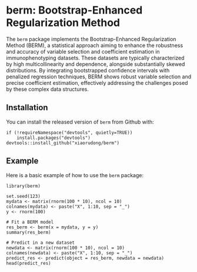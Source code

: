 # berm: Bootstrap-Enhanced Regularization Method

The `berm` package implements the Bootstrap-Enhanced Regularization Method (BERM), a statistical approach aiming to enhance the robustness and accuracy of variable selection and coefficient estimation in immunophenotyping datasets. These datasets are typically characterized by high multicollinearity and dependence, alongside substantially skewed distributions. By integrating bootstrapped confidence intervals with penalized regression techniques, BERM shows robust variable selection and precise coefficient estimation, effectively addressing the challenges posed by these complex data structures.

## Installation

You can install the released version of `berm` from Github with:

```{r}
if (!requireNamespace("devtools", quietly=TRUE))
    install.packages("devtools")
devtools::install_github("xiaorudong/berm")
```
## Example
Here is a basic example of how to use the `berm` package:

```{r}
library(berm)

set.seed(123)
mydata <- matrix(rnorm(100 * 10), ncol = 10)
colnames(mydata) <- paste("X", 1:10, sep = "_")
y <- rnorm(100)

# Fit a BERM model
res_berm <- berm(x = mydata, y = y)
summary(res_berm)

# Predict in a new dataset
newdata <- matrix(rnorm(100 * 10), ncol = 10)
colnames(newdata) <- paste("X", 1:10, sep = "_")
predict_res <- predict(object = res_berm, newdata = newdata)
head(predict_res)
```
